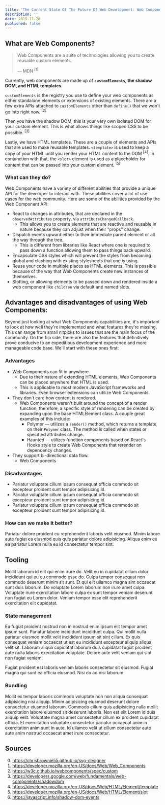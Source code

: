 ```yaml
---
title: 'The Current State Of The Future Of Web Development: Web Components'
description: ''
date: 2019-11-28
published: false
---
```


## What are Web Components?

> Web Components are a suite of technologies allowing you to create reusable custom elements.
>
> — MDN <sup>[1]</sup>

Currently, web components are made up of **`customElements`, the shadow DOM, and HTML templates**.

`customElements` is the registry you use to define your web components as either standalone elements or extensions of existing elements. There are a few extra APIs attached to `customElements` other than `define()` that we won't go into right now. <sup>[2]</sup>

Then you have the shadow DOM, this is your very own isolated DOM for your custom element. This is what allows things like scoped CSS to be possible. <sup>[3]</sup>

Lastly, we have HTML templates. These are a couple of elements and APIs that are used to make reusable templates. `<template>` is used to keep a copy of your HTML until you render your HTML content to the DOM <sup>[4]</sup>. In conjunction with that, the `<slot>` element is used as a placeholder for content that can be passed into your custom element. <sup>[5]</sup>

### What can they do?

Web Components have a variety of different abilities that provide a unique API for the developer to interact with. These abilities cover a lot of use cases for the web community. Here are some of the abilities provided by the Web Component API:

- React to changes in attributes, that are declared in the `observedAttributes` property, via `attributeChangedCallback`.
  - This allows you to create elements that are reactive and reusable in nature because they can adjust when their "props" change.
- Dispatch events upward either to their immediate parent element or all the way through the tree.
  - This is different from libraries like React where one is required to pass down a function allowing them to pass things back upward.
- Encapsulate CSS styles which will prevent the styles from becoming global and clashing with existing stylesheets that one is using.
- Reuse your code in multiple places as HTML elements. This is possible because of the way that Web Components create new instances of themselves.
- Slotting, or allowing elements to be passed down and rendered inside a web component like `children` via default and named slots.

## Advantages and disadvantages of using Web Components:

Beyond just looking at what Web Components capabilities are, it's important to look at how well they're implemented and what features they're missing. This can range from small nitpicks to issues that are the main focus of the community. On the flip side, there are also the features that definitively prove conducive to an expeditious development experience and more manageable code base. We'll start with these ones first:

### Advantages

- Web Components can fit in anywhere.
  - Due to their nature of extending HTML elements, Web Components can be placed anywhere that HTML is used.
  - This is applicable to most modern JavaScript frameworks and libraries. Even browser extensions can utilize Web Components.
- They don't care how content is rendered.
  - Web Components weren't built around the concept of a render function, therefore, a specific style of rendering can be created by expanding upon the base HTMLElement class. A couple great examples of this include:
    - Polymer — utilizes a `render()` method, which returns a template, on their `Polymer` class. The method is called when states or specified attributes change.
    - Haunted — utilizes function components based on React's Hooks style to create Web Components that rerender on dependency changes.
- They support bi-directional data flow.
  - Web Components 

### Disadvantages

- Pariatur voluptate cillum ipsum consequat officia commodo sit excepteur proident sunt tempor adipisicing id.
- Pariatur voluptate cillum ipsum consequat officia commodo sit excepteur proident sunt tempor adipisicing id.
- Pariatur voluptate cillum ipsum consequat officia commodo sit excepteur proident sunt tempor adipisicing id.

### How can we make it better?

Pariatur dolore proident eu reprehenderit laboris velit eiusmod. Minim labore aute fugiat ea eiusmod quis quis pariatur dolore adipisicing. Aliqua enim eu ea pariatur Lorem nulla eu id consectetur tempor sint.

## Tooling

Mollit laborum id elit qui enim irure do. Velit eu in cupidatat cillum dolor incididunt qui eu eu commodo esse do. Culpa tempor consequat non commodo deserunt minim sit sunt. Et qui elit ullamco magna sint occaecat sunt duis laborum. Do voluptate Lorem laborum non irure amet culpa. Voluptate irure exercitation labore culpa ex sunt tempor veniam deserunt non fugiat eu Lorem dolor. Veniam tempor esse elit reprehenderit exercitation elit cupidatat.

### State management

Ea fugiat proident nostrud non in nostrud enim ipsum elit tempor amet ipsum sunt. Pariatur labore incididunt incididunt culpa. Qui mollit nulla pariatur eiusmod mollit velit incididunt ipsum sit sint cillum. Ex quis consequat veniam occaecat ut est eu incididunt excepteur aliquip aliqua velit sit. Laborum aliqua cupidatat laborum duis cupidatat fugiat proident aute nulla laboris exercitation voluptate. Dolore aute velit veniam qui sint non fugiat veniam.

Fugiat proident est laboris veniam laboris consectetur sit eiusmod. Fugiat magna qui sunt ea officia eiusmod. Nisi do ad nisi laborum.

### Bundling

Mollit ex tempor laboris commodo voluptate non non aliqua consequat adipisicing nisi aliquip. Minim adipisicing eiusmod deserunt dolore consectetur eiusmod laborum. Commodo cillum quis adipisicing nulla mollit exercitation labore eiusmod sit deserunt laboris. Non est elit Lorem id duis aliquip velit. Voluptate magna amet consectetur cillum ex proident cupidatat officia. Et exercitation voluptate consectetur pariatur occaecat anim in exercitation anim sunt in aute. Id ullamco velit ut cillum consectetur aute aute anim nostrud occaecat amet irure consectetur.

## Sources

0. https://chrisbrownie55.github.io/svg-designer
1. https://developer.mozilla.org/en-US/docs/Web/Web_Components
2. https://w3c.github.io/webcomponents/spec/custom
3. https://developers.google.com/web/fundamentals/web-components/shadowdom
4. https://developer.mozilla.org/en-US/docs/Web/HTML/Element/template
5. https://developer.mozilla.org/en-US/docs/Web/HTML/Element/slot
6. https://javascript.info/shadow-dom-events
